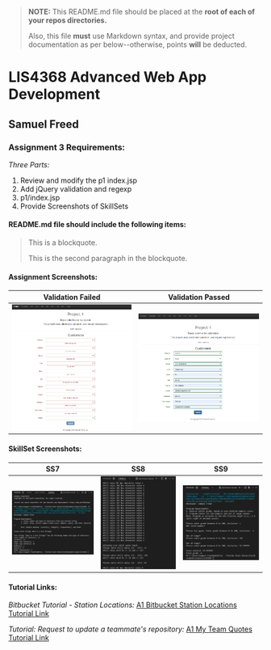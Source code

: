 > **NOTE:** This README.md file should be placed at the **root of each of your repos directories.**
>
>Also, this file **must** use Markdown syntax, and provide project documentation as per below--otherwise, points **will** be deducted.
>

# LIS4368 Advanced Web App Development

## Samuel Freed

### Assignment 3 Requirements:

*Three Parts:*

1. Review and modify the p1 index.jsp 
2. Add jQuery validation and regexp
3. p1/index.jsp
4. Provide Screenshots of SkillSets

#### README.md file should include the following items:

> This is a blockquote.
> 
> This is the second paragraph in the blockquote.
>

#### Assignment Screenshots:

|Validation Failed| Validation Passed|
|----|----|
|![Validation Failed Screenshot](img/failed.png)|![Validation Passed Screenshot](img/passed.png)|

#### SkillSet Screenshots:

|SS7|SS8|SS9|
|----|----|----|
|![SS7 Screenshot](img/ss7.png)|![SS8 Screenshot](img/ss8.png)|![SS9 Screenshot](img/ss9.png)|


#### Tutorial Links:

*Bitbucket Tutorial - Station Locations:*
[A1 Bitbucket Station Locations Tutorial Link](https://bitbucket.org/username/bitbucketstationlocations/ "Bitbucket Station Locations")

*Tutorial: Request to update a teammate's repository:*
[A1 My Team Quotes Tutorial Link](https://bitbucket.org/username/myteamquotes/ "My Team Quotes Tutorial")